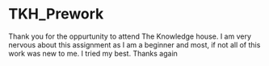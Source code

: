 # TKH_Prework

Thank you for the oppurtunity to attend The Knowledge house. 
I am very nervous about this assignment as I am a beginner and most, if not all of this work was new to me. 
I tried my best. Thanks again
